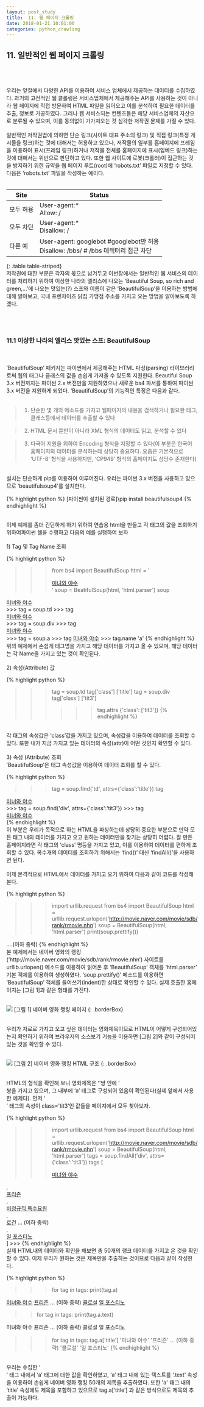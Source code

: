 ```yaml
---
layout: post_study
title:  11. 웹 페이지 크롤링
date: 2018-01-21 10:01:00
categories: python_crawling
---
```

## 11. 일반적인 웹 페이지 크롤링
<br/><br/><br/>
우리는 앞절에서 다양한 API를 이용하여 서비스 업체에서 제공하는 데이터를 수집하였다. 과거의 고전적인 웹 클롤링은 서비스업체에서 제공해주는 API를 사용하는 것이 아니라 웹 페이지에 직접 방문하여 HTML 파일을 읽어오고 이를 분석하여 필요한 데이터를 추출, 정보로 가공하였다. 그러나 웹 서비스되는 컨텐츠들은 해당 서비스업체의 자산으로 분류될 수 있으며, 이를 동의없이 가가져오는 것 심각한 저작권 문제를 가질 수 있다.
<br/><br/>
일반적인 저작권법에 의하면 단순 링크(사이트 대표 주소의 링크) 및 직접 링크(특정 게시물을 링크)하는 것에 대해서는 허용하고 있으나, 저작물의 일부를 홈페이지에 프레임을 이용하여 표시(프레임 링크)하거나 저작물 전체를 홈페이지에 표시(임베드 링크)하는 것에 대해서는 위반으로 판단하고 있다. 또한 웹 사이트에 로봇(크롤러)이 접근하는 것을 방지하기 위한 규약을 웹 페이지 루트(root)에 ‘robots.txt’ 파일로 지정할 수 있다. 다음은 ‘robots.txt’ 파일을 작성하는 예이다.
<br/><br/>

| Site | Status |
|--------|--------|
| 모두 허용 | User-agent:*<br/>Allow: / |
| 모두 차단	| User-agent:*<br/>Disallow: / |
| 다른 예 | User-agent: googlebot	#googlebot만 허용<br/>Disallow: /bbs/    # /bbs 데렉터리 접근 차단 |
{: .table table-striped}
<br/>
저작권에 대한 부분은 각자의 몫으로 남겨두고 이번장에서는 일반적인 웹 서비스의 데이터를 처리하기 위하여 이상한 나라의 엘리스에 나오는 ‘Beautiful Soup, so rich and green,…’에 나오는 맛있는(?) 스프와 이름이 같은 ‘BeautifulSoup’을 이용하는 방법에 대해 알아보고, 국내 프렌차이즈 닭집 가맹점 주소를 가지고 오는 방법을 알아보도록 하겠다.
<br/><br/><br/><br/>
### 11.1 이상한 나라의 엘리스 맛있는 스프: BeautifulSoup
<br/><br/>
‘BeautifulSoup’ 패키지는 파이썬에서 제공해주는 HTML 파싱(parsing) 라이브러리로써 웹의 태그나 클래스의 값을 손쉽게 가져올 수 있도록 지원한다. Beautiful Soup 3.x 버전까지는 파이썬 2.x 버전만을 지원하였으나 새로운 bs4 파서를 통하여 파이썬 3.x 버전을 지원하게 되었다. ‘BeautifulSoup’의 기능적인 특징은 다음과 같다.
<br/><br/>
> 1) 단순한 몇 개의 메소드를 가지고 웹페이지의 내용을 검색하거나 필요한 태그, 클래스등에서 데이터를 추출할 수 있다

> 2) HTML 문서 뿐만이 아니라 XML 형식의 데이터도 읽고, 분석할 수 있다

> 3) 다국어 지원을 위하여 Encoding 형식을 지정할 수 있다(이 부분은 한국어 홈페이지의 데이터를 분석하는데 상당히 중요하다. 요즘은 기본적으로 ‘UTF-8’ 형식을 사용하지만, ‘CP949’ 형식의 홈페이지도 상당수 존재한다)

<br/>
설치는 단순하게 pip를 이용하여 이루어진다. 우리는 파이썬 3.x 버전을 사용하고 있으므로 ‘beautifulsoup4’를 설치한다.

{% highlight python %}
[파이썬이 설치된 경로]\\pip install beautifulsoup4
{% endhighlight %}

<br/>
이제 예제를 좀더 간단하게 하기 위하여 연습용 html을 만들고 각 태그의 값을 조회하기 위하여파이썬 쉘을 수행하고 다음의 예를 실행하여 보자
<br/><br/>
1) Tag 및 Tag Name 조회

{% highlight python %}
>>> from bs4 import BeautifulSoup
>>> html = '<td class="title"><div class="tit3"><a href="/movie/bi/mi/basic.nhn?code=136872" title="미녀와 야수">미녀와 야수</a></div></td>'
>>> soup = BeatifulSoup(html, 'html.parser')
>>> soup
<td class="title"><div class="tit3"><a href="/movie/bi/mi/basic.nhn?code=136872" title="미녀와 야수">미녀와 야수</a></div></td>
>>> tag = soup.td
>>> tag
<td class="title"><div class="tit3"><a href="/movie/bi/mi/basic.nhn?code=136872" title="미녀와 야수">미녀와 야수</a></div></td>
>>> tag = soup.div
>>> tag
<div class="tit3"><a href="/movie/bi/mi/basic.nhn?code=136872" title="미녀와 야수">미녀와 야수</a></div>
>>> tag = soup.a
>>> tag
<a href="/movie/bi/mi/basic.nhn?code=136872" title="미녀와 야수">미녀와 야수</a>
>>> tag.name
'a'
{% endhighlight %}

<br/>
위의 예제에서 손쉽게 태그명을 가지고 해당 데이터를 가지고 올 수 있으며, 해당 데이터는 각 Name을 가지고 있는 것이 확인된다.
<br/><br/>
2) 속성(Attribute) 값

{% highlight python %}
>>> tag = soup.td
>>> tag['class']
['title']
>>> tag = soup.div
>>> tag['class']
['tit3']
>>> >>> tag.attrs
{'class': ['tit3']}
{% endhighlight %}

<br/>
각 태그의 속성값은 ‘class’값을 가지고 있으며, 속성값을 이용하여 데이터를 조회할 수 있다. 또한 내가 지금 가지고 있는 데이터의 속성(attr)이 어떤 것인지 확인할 수 있다.
<br/><br/>
3) 속성 (Attribute) 조회
<br/>
‘BeautifulSoup’은 태그 속성값을 이용하여 데이터 조회를 할 수 있다.

{% highlight python %}
>>> tag = soup.find('td', attrs={'class':'title'})
>>> tag
<td class="title"><div class="tit3"><a href="/movie/bi/mi/basic.nhn?code=136872" title="미녀와 야수">미녀와 야수</a></div></td>
>>> tag = soup.find('div', attrs={'class':'tit3'})
>>> tag
<div class="tit3"><a href="/movie/bi/mi/basic.nhn?code=136872" title="미녀와 야수">미녀와 야수</a></div>
{% endhighlight %}

<br/>
이 부분은 우리가 목적으로 하는 HTML을 파싱하는데 상당히 중요한 부분으로 만약 모든 <td> 태그 내의 데이터를 가지고 오고 원하는 데이터만을 찾기는 상당히 어렵다. 잘 만든 홈페이지라면 각 태그의 ‘class’ 명등을 가지고 있고, 이를 이용하여 데이터를 편하게 조회할 수 있다. 복수개의 데이터를 조회하기 위해서는 ‘find()’ 대신 ‘findAll()’을 사용하면 된다.
<br/><br/>
이제 본격적으로 HTML에서 데이터를 가지고 오기 위하여 다음과 같이 코드를 작성해 본다.

{% highlight python %}
>>> import urllib.request
>>> from bs4 import BeautifulSoup
>>> html = urllib.request.urlopen('http://movie.naver.com/movie/sdb/rank/rmovie.nhn')
>>> soup = BeautifulSoup(html, 'html.parser')
>>> print(soup.prettify())
<!DOCTYPE html>
<html>
 <head>
  <meta content="text/html; charset=utf-8" http-equiv="Content-Type">
   <meta content="IE=edge" http-equiv="X-UA-Compatible">
    <meta content="http://imgmovie.naver.com/today/naverme/naverme_profile.jpg" property="me2:image"/>
    <meta content="네이버영화 " property="me2:post_tag"/>
    <meta content="네이버영화" property="me2:category1"/>
    ....(이하 중략)
<!-- //Footer -->
  </div>
 </body>
</html>
{% endhighlight %}

<br/>
본 예제에서는 네이버 영화의 랭킹(‘http://movie.naver.com/movie/sdb/rank/rmovie.nhn’) 사이트를 urllib.urlopen() 메소드를 이용하여 읽어온 후 ‘BeautifulSoup’ 객체를 ‘html.parser’ 기본 객체를 이용하여 생성하였다. ‘soup.prettify()’ 메소드를 이용하면 ‘BeautifulSoup’ 객체를 들여쓰기(indent)한 상태로 확인할 수 있다. 실제 호출한 홈페이지는 [그림 1]과 같은 형태를 가진다.
<br/><br/>

![](/asset/study/python_crawling/3/24.png)
[그림 1] 네이버 영화 랭킹 페이지
{: .borderBox}

<br/>
우리가 자료로 가지고 오고 싶은 데이터는 영화제목이므로 HTML이 어떻게 구성되어있는지 확인하기 위하여 브라우저의 소스보기 기능을 이용하면 [그림 2]와 같이 구성되어 있는 것을 확인할 수 있다.
<br/><br/>

![](/asset/study/python_crawling/3/25.png)
[그림 2] 네이버 영화 랭킹 HTML 구조
{: .borderBox}

<br/>
HTML의 형식을 확인해 보니 영화제목은 ‘<td>’쌍 안에 ‘<div>쌍을 가지고 있으며, 그 내부에 ‘a’ 태그로 구성되어 있음이 확인된다(실제 앞에서 사용한 예제다). 먼저 ‘<div>’ 태그의 속성이 class=’tit3’인 값들을 페이지에서 모두 찾아보자.

{% highlight python %}
>>> import urllib.request
>>> from bs4 import BeautifulSoup
>>> html = urllib.request.urlopen('http://movie.naver.com/movie/sdb/rank/rmovie.nhn')
>>> soup = BeautifulSoup(html, 'html.parser')
tags = soup.findAll('div', attrs={'class':'tit3'})
>>> tags
[<div class="tit3">
<a href="/movie/bi/mi/basic.nhn?code=136872" title="미녀와 야수">미녀와 야수</a>
</div>, <div class="tit3">
<a href="/movie/bi/mi/basic.nhn?code=146517" title="프리즌">프리즌</a>
</div>, <div class="tit3">
<a href="/movie/bi/mi/basic.nhn?code=152161" title="비정규직 특수요원">비정규직 특수요원</a>
</div>, <div class="tit3">
<a href="/movie/bi/mi/basic.nhn?code=117787" title="로건">로건</a>
… (이하 중략)
</div>, <div class="tit3">
<a href="/movie/bi/mi/basic.nhn?code=17796" title="일 포스티노">일 포스티노</a>
</div>]
>>>
{% endhighlight %}

<br/>
실제 HTML내의 데이터와 확인을 해보면 총 50개의 랭크 데이터를 가지고 온 것을 확인할 수 있다. 이제 우리가 원하는 것은 제목만을 추출하는 것이므로 다음과 같이 작성한다.

{% highlight python %}
>>> for tag in tags:
	print(tag.a)

<a href="/movie/bi/mi/basic.nhn?code=136872" title="미녀와 야수">미녀와 야수</a>
<a href="/movie/bi/mi/basic.nhn?code=146517" title="프리즌">프리즌</a>
… (이하 중략)
<a href="/movie/bi/mi/basic.nhn?code=143499" title="콜로설">콜로설</a>
<a href="/movie/bi/mi/basic.nhn?code=17796" title="일 포스티노">일 포스티노</a>

>> for tag in tags:
	print(tag.a.text)

미녀와 야수
프리즌
… (이하 중략)
콜로설
일 포스티노

>>> for tag in tags:
	tag.a['title']
'미녀와 야수'
'프리즌'
… (이하 중략)
'콜로설'
'일 포스티노'
{% endhighlight %}

<br/>
우리는 수집한 ‘<div>’ 태그 내에서 ‘a’ 태그에 대한 값을 확인하였고, ‘a’ 태그 내에 있는 텍스트를 ‘.text’ 속성을 이용하여 손쉽게 네이버 영화 랭킹 50개의 제목을 추출하였다. 또한 'a' 태그 내의 ‘title’ 속성에도 제목을 포함하고 있으므로 tag.a[‘title’] 과 같은 방식으로도 제목의 추출이 가능하다.
